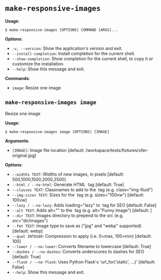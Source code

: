 # `make-responsive-images`

**Usage**:

```console
$ make-responsive-images [OPTIONS] COMMAND [ARGS]...
```

**Options**:

* `-v, --version`: Show the application's version and exit.
* `--install-completion`: Install completion for the current shell.
* `--show-completion`: Show completion for the current shell, to copy it or customize the installation.
* `--help`: Show this message and exit.

**Commands**:

* `image`: Resize one image

## `make-responsive-images image`

Resize one image

**Usage**:

```console
$ make-responsive-images image [OPTIONS] [IMAGE]
```

**Arguments**:

* `[IMAGE]`: Image file location  [default: /workspace/tests/fixtures/xfer-original.jpg]

**Options**:

* `--widths TEXT`: Widths of new images, in pixels  [default: 500,1000,1500,2000,2500]
* `--html / --no-html`: Generate HTML <img> tag  [default: True]
* `--classes TEXT`: Classnames to add to the <img> tag (e.g. class="img-fluid")
* `--img-sizes TEXT`: Sizes for the <img> tag (e.g. sizes="100vw")  [default: 100vw]
* `--lazy / --no-lazy`: Adds loading="lazy" to <img> tag for SEO  [default: False]
* `--alt TEXT`: Adds alt="" to the <img> tag (e.g. alt="Funny image")  [default: ]
* `--dir TEXT`: Images directory to prepend to the src (e.g. src="dir/images")
* `--fmt TEXT`: Image type to save as ("jpg" and "webp" supported)  [default: webp]
* `--qual INTEGER`: Compression to apply (i.e. 0=max, 100=min)  [default: 100]
* `--lower / --no-lower`: Converts filename to lowercase  [default: True]
* `--dashes / --no-dashes`: Converts underscores to dashes for SEO  [default: True]
* `--flask / --no-flask`: Uses Python Flask's 'url_for('static', ...)'  [default: False]
* `--help`: Show this message and exit.

